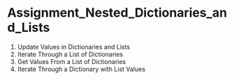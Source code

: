 # Assignment_Nested_Dictionaries_and_Lists
1. Update Values in Dictionaries and Lists
2. Iterate Through a List of Dictionaries
3. Get Values From a List of Dictionaries
4. Iterate Through a Dictionary with List Values
